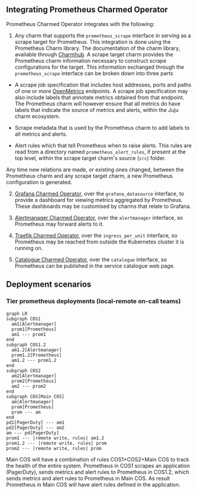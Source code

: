 ## Integrating Prometheus Charmed Operator

Prometheus Charmed Operator integrates with the following:

1. Any charm that supports the `prometheus_scrape` interface in
serving as a scrape target for Prometheus. This integration is done
using the Prometheus Charm library. The documentation of the charm
library, available through
[Charmhub](https://charmhub.io/prometheus-k8s/libraries). A scrape
target charm provides the Prometheus charm information necessary to
construct scrape configurations for the target. This information
exchanged through the `prometheus_scrape` interface can be broken down
into three parts

- A scrape job specification that includes host addresses, ports and
  paths of one or more [OpenMetrics](https://openmetrics.io/)
  endpoints.  A scrape job specification may also include labels that
  annotate metrics obtained from that endpoint. The Prometheus charm
  will however ensure that all metrics do have labels that indicate
  the source of metrics and alerts, within the Juju charm ecosystem.

- Scrape metadata that is used by the Prometheus charm to add labels
  to all metrics and alerts.

- Alert rules which that tell Prometheus when to raise alerts. This
  rules are read from a directory named `prometheus_alert_rules`, if
  present at the top level, within the scrape target charm's source
  (`src`) folder.

Any time new relations are made, or existing ones changed, between the
Prometheus charm and any scrape target charm, a new Prometheus
configuration is generated.

2. [Grafana Charmed Operator](https://charmhub.io/grafana-k8s), over the `grafana_datasource` interface, to provide a dashboard for viewing metrics aggregated by Prometheus. These dashboards may be customised by charms that relate to Grafana.

3. [Alertmanager Charmed Operator](https://charmhub.io/alertmanager-k8s), over the `alertmanager` interface, so Prometheus may forward alerts to it.

4. [Traefik Charmed Operator](https://charmhub.io/traefik-k8s), over the `ingress_per_unit` interface, so Prometheus may be reached from outside the Kubernetes cluster it is running on.

5. [Catalogue Charmed Operator](https://charmhub.io/catalogue-k8s), over the `catalogue` interface, so Prometheus can be published in the service catalogue web page.

## Deployment scenarios

### Tier prometheus deployments (local-remote on-call teams)

```mermaid
graph LR
subgraph COS1
  am1[Alertmanager]
  prom1[Prometheus]
  am1 --- prom1
end
subgraph COS1.2
  am1.2[Alertmanager]
  prom1.2[Prometheus]
  am1.2 --- prom1.2
end
subgraph COS2
  am2[Alertmanager]
  prom2[Prometheus]
  am2 --- prom2
end
subgraph COS[Main COS]
  am[Alertmanager]
  prom[Prometheus]
  prom --- am
end
pd1[PagerDuty] --- am1
pd2[PagerDuty] --- am2
am --- pd[PagerDuty]
prom1 --- |remote write, rules| am1.2
prom1.2 --- |remote write, rules| prom
prom2 --- |remote write, rules| prom
```

Main COS will have a combination of rules COS1+COS2+Main COS to track the health of the entire system.
Prometheus in COS1 scrapes an application (PagerDuty), sends metrics and alert rules to Prometheus in COS1.2, 
which sends metrics and alert rules to Prometheus in Main COS. As result Prometheus in Main COS will have alert rules
defined in the application.
